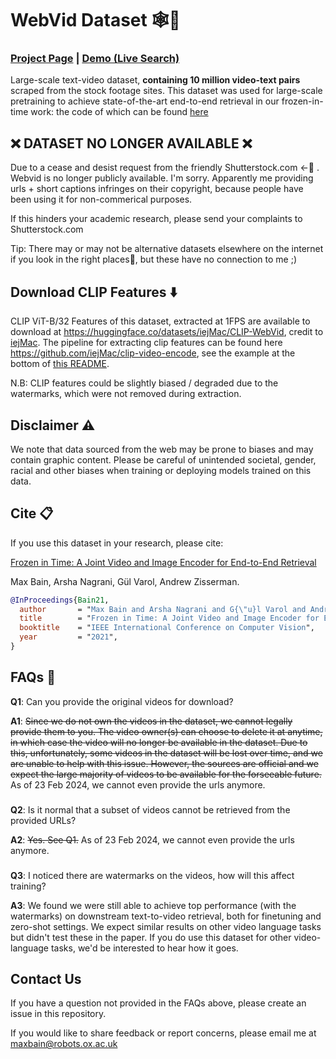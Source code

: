 # WebVid Dataset 🕸🎥
### [Project Page](https://www.robots.ox.ac.uk/~vgg/research/frozen-in-time/) | [Demo (Live Search)](http://meru.robots.ox.ac.uk/frozen-in-time/)

Large-scale text-video dataset, **containing 10 million video-text pairs** scraped from the stock footage sites. This dataset was used for large-scale pretraining to achieve state-of-the-art end-to-end retrieval in our frozen-in-time work: the code of which can be found [here](https://github.com/m-bain/frozen-in-time)

## ❌ DATASET NO LONGER AVAILABLE ❌

Due to a cease and desist request from the friendly Shutterstock.com <-🤡 . Webvid is no longer publicly available. I'm sorry. Apparently me providing urls + short captions infringes on their copyright, because people have been using it for non-commerical purposes.

If this hinders your academic research, please send your complaints to Shutterstock.com

Tip: There may or may not be alternative datasets elsewhere on the internet if you look in the right places🤗, but these have no connection to me ;)

## Download CLIP Features ⬇️

CLIP ViT-B/32 Features of this dataset, extracted at 1FPS are available to download at https://huggingface.co/datasets/iejMac/CLIP-WebVid, credit to [iejMac](https://www.github.com/iejMac). The pipeline for extracting clip features can be found here https://github.com/iejMac/clip-video-encode, see the example at the bottom of [this README](https://github.com/iejMac/clip-video-encode/tree/main/clip_video_encode/dataset).

N.B: CLIP features could be slightly biased / degraded due to the watermarks, which were not removed during extraction.


## Disclaimer ⚠️

We note that data sourced from the web may be prone to biases and may contain graphic content. Please be careful of unintended societal, gender, racial and other biases when training or deploying models trained on this data.


## Cite 📋

If you use this dataset in your research, please cite:


[Frozen in Time: A Joint Video and Image Encoder for End-to-End Retrieval](https://arxiv.org/abs/2104.00650)

Max Bain, Arsha Nagrani, Gül Varol, Andrew Zisserman.
```bibtex
@InProceedings{Bain21,
  author       = "Max Bain and Arsha Nagrani and G{\"u}l Varol and Andrew Zisserman",
  title        = "Frozen in Time: A Joint Video and Image Encoder for End-to-End Retrieval",
  booktitle    = "IEEE International Conference on Computer Vision",
  year         = "2021",
}
```


## FAQs 🙋

**Q1**: Can you provide the original videos for download?

**A1**: ~~Since we do not own the videos in the dataset, we cannot legally provide them to you. The video owner(s) can choose to delete it at anytime, in which case the video will no longer be available in the dataset. Due to this, unfortunately, some videos in the dataset will be lost over time, and we are unable to help with this issue. However, the sources are official and we expect the large majority of videos to be available for the forseeable future.~~ As of 23 Feb 2024, we cannot even provide the urls anymore.

###

**Q2**: Is it normal that a subset of videos cannot be retrieved from the provided URLs?

**A2**: ~~Yes. See Q1.~~ As of 23 Feb 2024, we cannot even provide the urls anymore.

###

**Q3**: I noticed there are watermarks on the videos, how will this affect training?

**A3**: We found we were still able to achieve top performance (with the watermarks) on downstream text-to-video retrieval, both for finetuning and zero-shot settings. We expect similar results on other video language tasks but didn't test these in the paper. If you do use this dataset for other video-language tasks, we'd be interested to hear how it goes.

## Contact Us

If you have a question not provided in the FAQs above, please create an issue in this repository. 

If you would like to share feedback or report concerns, please email me at maxbain@robots.ox.ac.uk
